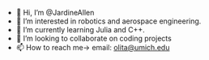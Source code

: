 - 👋 Hi, I’m @JardineAllen
- 👀 I’m interested in robotics and aerospace engineering.
- 🌱 I’m currently learning Julia and C++.
- 💞️ I’m looking to collaborate on coding projects
- 📫 How to reach me-> email: olita@umich.edu

<!---
JardineAllen/JardineAllen is a ✨ special ✨ repository because its `README.md` (this file) appears on your GitHub profile.
You can click the Preview link to take a look at your changes.
--->
